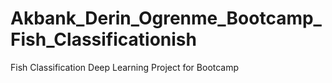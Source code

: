 # Akbank_Derin_Ogrenme_Bootcamp_Fish_Classificationish
Fish Classification Deep Learning Project for Bootcamp

